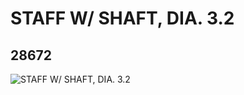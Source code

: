 # STAFF W/ SHAFT, DIA. 3.2
## 28672
![STAFF W/ SHAFT, DIA. 3.2](https://lc-www-live-s.legocdn.com/media/bricks/5/2/6172558.jpg)